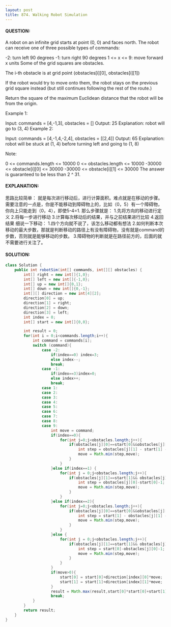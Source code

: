 ```yaml
---
layout: post
title: 874. Walking Robot Simulation
---
```

#### QUESTION:
A robot on an infinite grid starts at point (0, 0) and faces north.  The robot can receive one of three possible types of commands:

-2: turn left 90 degrees
-1: turn right 90 degrees
1 <= x <= 9: move forward x units
Some of the grid squares are obstacles. 

The i-th obstacle is at grid point (obstacles[i][0], obstacles[i][1])

If the robot would try to move onto them, the robot stays on the previous grid square instead (but still continues following the rest of the route.)

Return the square of the maximum Euclidean distance that the robot will be from the origin.

 

Example 1:

Input: commands = [4,-1,3], obstacles = []
Output: 25
Explanation: robot will go to (3, 4)
Example 2:

Input: commands = [4,-1,4,-2,4], obstacles = [[2,4]]
Output: 65
Explanation: robot will be stuck at (1, 4) before turning left and going to (1, 8)
 

Note:

0 <= commands.length <= 10000
0 <= obstacles.length <= 10000
-30000 <= obstacle[i][0] <= 30000
-30000 <= obstacle[i][1] <= 30000
The answer is guaranteed to be less than 2 ^ 31.
#### EXPLANATION:

思路比较简单：
就是每次进行移动后，进行计算面积。难点就是在移动的步骤。
需要注意的一点是，你是不能移动到障碍物上的，比如（0，5）有一个障碍物，你向上只能走到（0，4），即使5-4=1.
那么步骤就是：
1.先将方向的移动进行定义
2.将每一步进行移动
3.计算每次移动后的结果，并与之前结果进行比较
4.返回结果
细说一下移动：
1.四个方向就不说了，该怎么移动都有想法
2.如何判断本次移动的最大步数，那就是判断移动的路径上有没有障碍物，没有就是command的步数，否则就是能够移动的步数。
3.障碍物的判断就是在路径前方的，后面的就不需要进行关注了。

#### SOLUTION:
```java
class Solution {
    public int robotSim(int[] commands, int[][] obstacles) {
        int[] right = new int[]{1,0};
        int[] left = new int[]{-1,0};
        int[] up = new int[]{0,1};
        int[] down = new int[]{0,-1};
        int[][] direction = new int[4][2];
        direction[0] = up;
        direction[1] = right;
        direction[2] = down;
        direction[3] = left;
        int index = 0;
        int[] start = new int[]{0,0};

        int result = 0;
        for(int i = 0;i<commands.length;i++){
            int command = commands[i];
            switch (command){
                case -2:
                    if(index==0) index=3;
                    else index--;
                    break;
                case -1:
                    if(index==3)index=0;
                    else index++;
                    break;
                case 1:
                case 2:
                case 3:
                case 4:
                case 5:
                case 6:
                case 7:
                case 8:
                case 9:
                    int move = command;
                    if(index==0){
                        for(int j=0;j<obstacles.length;j++){
                            if(obstacles[j][0]==start[0]&&obstacles[j][1]>start[1]) {
                                int step = obstacles[j][1] - start[1] -1;
                                move = Math.min(step,move);
                            }
                        }
                    }else if(index==1) {
                        for(int j = 0;j<obstacles.length;j++){
                            if(obstacles[j][1]==start[1]&& obstacles[j][0]>start[0]){
                                int step = obstacles[j][0]-start[0]-1;
                                move = Math.min(step,move);
                            }
                        }
                    }else if(index==2){
                        for(int j=0;j<obstacles.length;j++){
                            if(obstacles[j][0]==start[0]&&obstacles[j][1]<start[1]) {
                                int step = start[1] - obstacles[j][1] -1;
                                move = Math.min(step,move);
                            }
                        }
                    }else {
                        for(int j = 0;j<obstacles.length;j++){
                            if(obstacles[j][1]==start[1]&& obstacles[j][0]<start[0]){
                                int step = start[0]-obstacles[j][0]-1;
                                move = Math.min(step,move);
                            }
                        }
                    }
                    if(move>0){
                        start[0] = start[0]+direction[index][0]*move;
                        start[1] = start[1]+direction[index][1]*move;
                    }
                    result = Math.max(result,start[0]*start[0]+start[1]*start[1]);
                    break;
            }
        }
        return result;
    }
}
```
